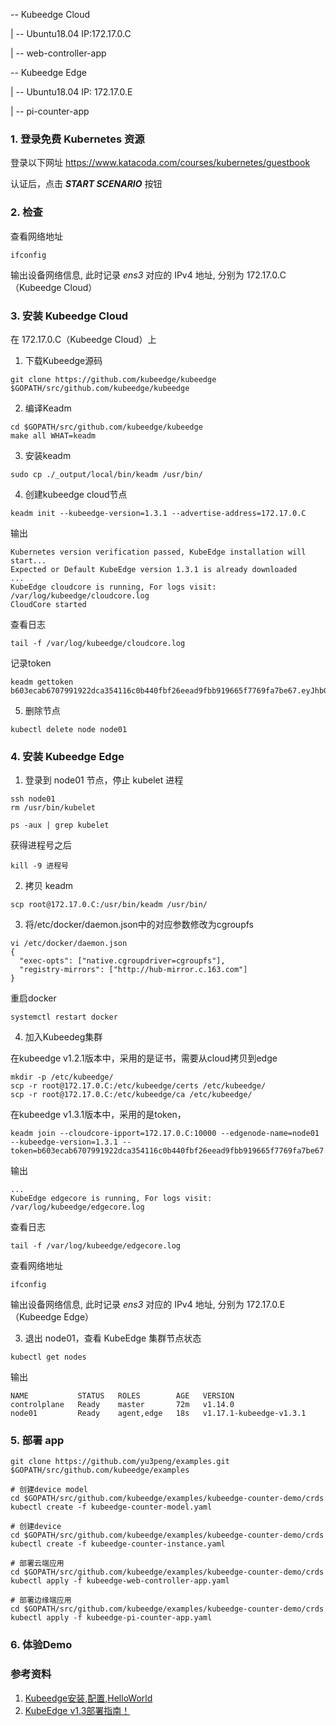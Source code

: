 -- Kubeedge Cloud

| -- Ubuntu18.04 IP:172.17.0.C 
	    	    
| -- web-controller-app
	    
-- Kubeedge Edge
	   
| -- Ubuntu18.04 IP: 172.17.0.E 

| -- pi-counter-app

### 1. 登录免费 Kubernetes 资源

登录以下网址
https://www.katacoda.com/courses/kubernetes/guestbook

认证后，点击 ***START SCENARIO*** 按钮

### 2. 检查

查看网络地址

```shell
ifconfig
```

输出设备网络信息, 此时记录 *ens3* 对应的 IPv4 地址, 分别为 172.17.0.C（Kubeedge Cloud）

### 3. 安装 Kubeedge Cloud

在 172.17.0.C（Kubeedge Cloud）上

1. 下载Kubeedge源码

```shell
git clone https://github.com/kubeedge/kubeedge $GOPATH/src/github.com/kubeedge/kubeedge
```

2. 编译Keadm

```shell
cd $GOPATH/src/github.com/kubeedge/kubeedge
make all WHAT=keadm
```

3. 安装keadm

```shell
sudo cp ./_output/local/bin/keadm /usr/bin/
```

4. 创建kubeedge cloud节点

```shell
keadm init --kubeedge-version=1.3.1 --advertise-address=172.17.0.C
```

输出
```shell
Kubernetes version verification passed, KubeEdge installation will start...
Expected or Default KubeEdge version 1.3.1 is already downloaded
...
KubeEdge cloudcore is running, For logs visit:  /var/log/kubeedge/cloudcore.log
CloudCore started
```

查看日志 
```shell
tail -f /var/log/kubeedge/cloudcore.log
```

记录token
```shell
keadm gettoken
b603ecab6707991922dca354116c0b440fbf26eead9fbb919665f7769fa7be67.eyJhbGciOiJIUzI1NiIsInR5cCI6IkpXVCJ9.eyJleHAiOjE1OTYxNzY5ODZ9.zw3vNXGATeFYP0ErBITbHnNNFw6vpZO0N8h
```

5. 删除节点
```shell
kubectl delete node node01
```

### 4. 安装 Kubeedge Edge

1. 登录到 node01 节点，停止 kubelet 进程

```shell
ssh node01
rm /usr/bin/kubelet
```

```shell
ps -aux | grep kubelet
```
获得进程号之后
```shell
kill -9 进程号
```

2. 拷贝 keadm 

```shell
scp root@172.17.0.C:/usr/bin/keadm /usr/bin/
```

3. 将/etc/docker/daemon.json中的对应参数修改为cgroupfs

```shell
vi /etc/docker/daemon.json
{
  "exec-opts": ["native.cgroupdriver=cgroupfs"],
  "registry-mirrors": ["http://hub-mirror.c.163.com"]
}
```

重启docker

```shell
systemctl restart docker
```

4. 加入Kubeedeg集群

在kubeedge v1.2.1版本中，采用的是证书，需要从cloud拷贝到edge
```shell
mkdir -p /etc/kubeedge/
scp -r root@172.17.0.C:/etc/kubeedge/certs /etc/kubeedge/
scp -r root@172.17.0.C:/etc/kubeedge/ca /etc/kubeedge/
```

在kubeedge v1.3.1版本中，采用的是token，
```shell
keadm join --cloudcore-ipport=172.17.0.C:10000 --edgenode-name=node01 --kubeedge-version=1.3.1 --token=b603ecab6707991922dca354116c0b440fbf26eead9fbb919665f7769fa7be67.eyJhbGciOiJIUzI1NiIsInR5cCI6IkpXVCJ9.eyJleHAiOjE1OTYxNzY5ODZ9.zw3vNXGATeFYP0ErBITbHnNNFw6vpZO0N8h
```

输出
```shell
...
KubeEdge edgecore is running, For logs visit:  /var/log/kubeedge/edgecore.log
```

查看日志 
```shell
tail -f /var/log/kubeedge/edgecore.log
```

查看网络地址

```shell
ifconfig
```

输出设备网络信息, 此时记录 *ens3* 对应的 IPv4 地址, 分别为 172.17.0.E（Kubeedge Edge）

3. 退出 node01，查看 KubeEdge 集群节点状态

```shell
kubectl get nodes
```

输出
```shell
NAME           STATUS   ROLES        AGE   VERSION
controlplane   Ready    master       72m   v1.14.0
node01         Ready    agent,edge   18s   v1.17.1-kubeedge-v1.3.1
```

### 5. 部署 app
```shell
git clone https://github.com/yu3peng/examples.git $GOPATH/src/github.com/kubeedge/examples

# 创建device model
cd $GOPATH/src/github.com/kubeedge/examples/kubeedge-counter-demo/crds
kubectl create -f kubeedge-counter-model.yaml

# 创建device
cd $GOPATH/src/github.com/kubeedge/examples/kubeedge-counter-demo/crds
kubectl create -f kubeedge-counter-instance.yaml

# 部署云端应用
cd $GOPATH/src/github.com/kubeedge/examples/kubeedge-counter-demo/crds
kubectl apply -f kubeedge-web-controller-app.yaml

# 部署边缘端应用
cd $GOPATH/src/github.com/kubeedge/examples/kubeedge-counter-demo/crds
kubectl apply -f kubeedge-pi-counter-app.yaml

```

### 6. 体验Demo


### 参考资料
1. [Kubeedge安装,配置,HelloWorld](https://github.com/JingruiLea/blogs/blob/master/%E5%AE%89%E8%A3%85kubeedge.md)
2. [KubeEdge v1.3部署指南！](https://kubeedge.io/zh/blog/kubeedge-deployment-manual/)
